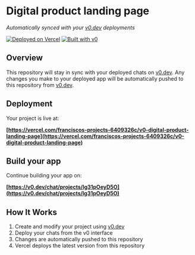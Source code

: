 # Digital product landing page

*Automatically synced with your [v0.dev](https://v0.dev) deployments*

[![Deployed on Vercel](https://img.shields.io/badge/Deployed%20on-Vercel-black?style=for-the-badge&logo=vercel)](https://vercel.com/franciscos-projects-6409326c/v0-digital-product-landing-page)
[![Built with v0](https://img.shields.io/badge/Built%20with-v0.dev-black?style=for-the-badge)](https://v0.dev/chat/projects/Ig31pOeyD5O)

## Overview

This repository will stay in sync with your deployed chats on [v0.dev](https://v0.dev).
Any changes you make to your deployed app will be automatically pushed to this repository from [v0.dev](https://v0.dev).

## Deployment

Your project is live at:

**[https://vercel.com/franciscos-projects-6409326c/v0-digital-product-landing-page](https://vercel.com/franciscos-projects-6409326c/v0-digital-product-landing-page)**

## Build your app

Continue building your app on:

**[https://v0.dev/chat/projects/Ig31pOeyD5O](https://v0.dev/chat/projects/Ig31pOeyD5O)**

## How It Works

1. Create and modify your project using [v0.dev](https://v0.dev)
2. Deploy your chats from the v0 interface
3. Changes are automatically pushed to this repository
4. Vercel deploys the latest version from this repository